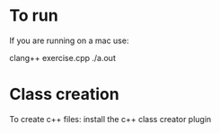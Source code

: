 # To run

If you are running on a mac use:

clang++ exercise.cpp
./a.out 

# Class creation
To create c++ files:
 install the c++ class creator plugin


